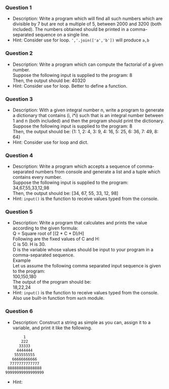 ### Question 1
- Description: Write a program which will find all such numbers which are divisible by 7 but are not a multiple of 5, between 2000 and 3200 (both included). The numbers obtained should be printed in a comma-separated sequence on a single line.
- Hint: Consider use for loop. `','.join(['a','b'])` will produce `a,b`

### Question 2
- Description: Write a program which can compute the factorial of a given number.<br/>
Suppose the following input is supplied to the program: 8<br/>
Then, the output should be: 40320
- Hint: Consider use for loop. Better to define a function.

### Question 3
- Description: With a given integral number n, write a program to generate a dictionary that contains (i, i\*i) such that is an integral number between 1 and n (both included) and then the program should print the dictionary.<br/>
Suppose the following input is supplied to the program: 8<br/>
Then, the output should be: {1: 1, 2: 4, 3: 9, 4: 16, 5: 25, 6: 36, 7: 49, 8: 64}
- Hint: Consider use for loop and dict.

### Question 4
- Description: Write a program which accepts a sequence of comma-separated numbers from console and generate a list and a tuple which contains every number.<br/>
Suppose the following input is supplied to the program: 34,67,55,33,12,98<br/>
Then, the output should be: [34, 67, 55, 33, 12, 98]
- Hint: `input()` is the function to receive values typed from the console.

### Question 5
- Description: Write a program that calculates and prints the value according to the given formula:<br/>
Q = Square root of [(2 * C * D)/H]<br/>
Following are the fixed values of C and H:<br/>
C is 50. H is 30.<br/>
D is the variable whose values should be input to your program in a comma-separated sequence.<br/>
Example<br/>
Let us assume the following comma separated input sequence is given to the program:<br/>
100,150,180<br/>
The output of the program should be:<br/>
18,22,24
- Hint: `input()` is the function to receive values typed from the console. Also use built-in function from `math` module.

### Question 6
- Description: Construct a string as simple as you can, assign it to a variable, and print it like the following.
```
        1        
       222       
      33333      
     4444444     
    555555555    
   66666666666   
  7777777777777  
 888888888888888 
99999999999999999
```
- Hint: 

